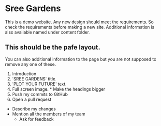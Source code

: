 # Sree Gardens
This is a demo website. Any new design should meet the requirements. So check the requirements before making a new site. Additional information is also available named under content folder.

## This should be the pafe layout.
You can also additional information to the page but you are not supposed to remove any one of these.

1. Introduction
  1. 'SREE GARDENS' title.
  2. 'PLOT YOUR FUTURE' text.
  3. Full screen image.
    * Make the headings bigger
2. Push my commits to GitHub
3. Open a pull request
  * Describe my changes
  * Mention all the members of my team
    * Ask for feedback
